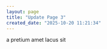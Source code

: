 ```yaml
---
layout: page
title: "Update Page 3"
created_date: "2025-10-20 11:21:34"
---
```


a pretium amet lacus sit 
